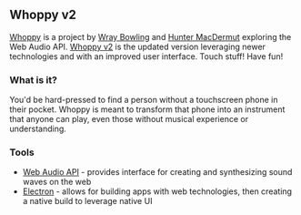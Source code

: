 ## Whoppy v2

[Whoppy](https://github.com/huntermacd/whoppy) is a project by [Wray Bowling](https://github.com/wraybowling) and [Hunter MacDermut](https://github.com/huntermacd) exploring the Web Audio API. [Whoppy v2](https://github.com/huntermacd/whoppy-v2) is the updated version leveraging newer technologies and with an improved user interface. Touch stuff! Have fun!

### What is it?

You'd be hard-pressed to find a person without a touchscreen phone in their pocket. Whoppy is meant to transform that phone into an instrument that anyone can play, even those without musical experience or understanding.

### Tools

- [Web Audio API](https://developer.mozilla.org/en-US/docs/Web/API/Web_Audio_API) - provides interface for creating and synthesizing sound waves on the web
- [Electron](https://electronjs.org/) - allows for building apps with web technologies, then creating a native build to leverage native UI
